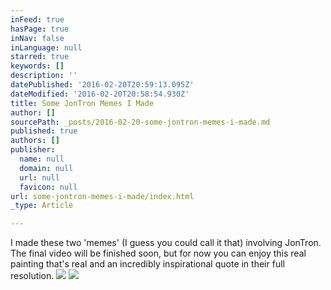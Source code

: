 ```yaml
---
inFeed: true
hasPage: true
inNav: false
inLanguage: null
starred: true
keywords: []
description: ''
datePublished: '2016-02-20T20:59:13.095Z'
dateModified: '2016-02-20T20:58:54.930Z'
title: Some JonTron Memes I Made
author: []
sourcePath: _posts/2016-02-20-some-jontron-memes-i-made.md
published: true
authors: []
publisher:
  name: null
  domain: null
  url: null
  favicon: null
url: some-jontron-memes-i-made/index.html
_type: Article

---
```

I made these two 'memes' (I guess you could call it that) involving JonTron. The final video will be finished soon, but for now you can enjoy this real painting that's real and an incredibly inspirational quote in their full resolution.
![](https://s3-us-west-2.amazonaws.com/the-grid-img/p/9ef3f5d03f5da7bb94c9bba036b959f09f1f7f5d.png)
![](https://s3-us-west-2.amazonaws.com/the-grid-img/p/d208be65aa6847f5d3ed951781985f82cd25e685.png)